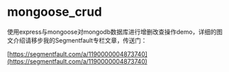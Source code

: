 # mongoose_crud
使用express与mongoose对mongodb数据库进行增删改查操作demo，详细的图文介绍请移步我的Segmentfault专栏文章，传送门：

[https://segmentfault.com/a/1190000004873740](https://segmentfault.com/a/1190000004873740)
